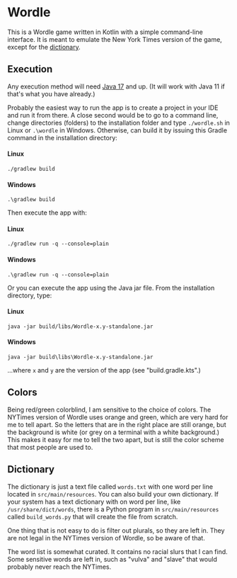# Wordle

This is a Wordle game written in Kotlin with a simple command-line interface.  It is meant to emulate the 
New York Times version of the game, except for the [dictionary](#dictionary).

## Execution

Any execution method will need [Java 17](https://www.oracle.com/java/technologies/downloads/#java17) and up. 
(It will work with Java 11 if that's what you have already.)

Probably the easiest way to run the app is to create a project in your IDE and run it from there.  A close
second would be to go to a command line, change directories (folders) to the installation folder and type
`./wordle.sh` in Linux or `.\wordle` in Windows.  Otherwise, can build it by issuing this Gradle command in 
the installation directory:

#### Linux

    ./gradlew build

#### Windows 

    .\gradlew build

Then execute the app with:

#### Linux

    ./gradlew run -q --console=plain

#### Windows

    .\gradlew run -q --console=plain

Or you can execute the app using the Java jar file.  From the installation directory, type:

#### Linux

    java -jar build/libs/Wordle-x.y-standalone.jar

#### Windows

    java -jar build\libs\Wordle-x.y-standalone.jar

...where `x` and `y` are the version of the app (see "build.gradle.kts".)

## Colors

Being red/green colorblind, I am sensitive to the choice of colors.  The NYTimes version of Wordle uses orange and
green, which are very hard for me to tell apart.  So the letters that are in the right place are still orange, but
the background is white (or grey on a terminal with a white background.)  This makes it easy for me to tell the
two apart, but is still the color scheme that most people are used to. 

## Dictionary

The dictionary is just a text file called `words.txt` with one word per line located in `src/main/resources`.
You can also build your own dictionary.  If your system has a text dictionary with on word per line, like
`/usr/share/dict/words`, there is a Python program in `src/main/resources` called `build_words.py` that will create the
file from scratch.

One thing that is not easy to do is filter out plurals, so they are left in.  They are not legal in the NYTimes
version of Wordle, so be aware of that.

The word list is somewhat curated.  It contains no racial slurs that I can find.  Some sensitive words are left in, 
such as "vulva" and "slave" that would probably never reach the NYTimes.
